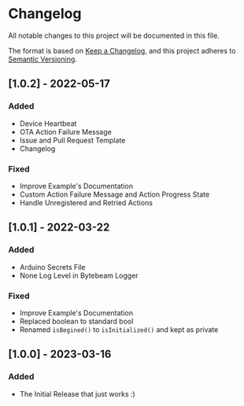 # Changelog
All notable changes to this project will be documented in this file.

The format is based on [Keep a Changelog](https://keepachangelog.com/en/1.0.0/),
and this project adheres to [Semantic Versioning](https://semver.org/spec/v2.0.0.html).

## [1.0.2] - 2022-05-17

### Added
- Device Heartbeat
- OTA Action Failure Message
- Issue and Pull Request Template
- Changelog

### Fixed
- Improve Example's Documentation
- Custom Action Failure Message and Action Progress State
- Handle Unregistered and Retried Actions

## [1.0.1] - 2022-03-22

### Added
- Arduino Secrets File
- None Log Level in Bytebeam Logger

### Fixed
- Improve Example's Documentation
- Replaced boolean to standard bool
- Renamed `isBegined()` to `isInitialized()` and kept as private

## [1.0.0] - 2023-03-16

### Added
- The Initial Release that just works :)